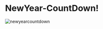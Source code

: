 # NewYear-CountDown!

![newyearcountdown](https://user-images.githubusercontent.com/91279474/162783176-0adc995b-08fc-49c3-b818-b383a8071ab2.gif)
